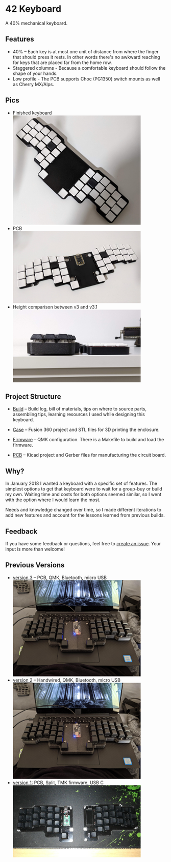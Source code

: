 # 42 Keyboard

A 40% mechanical keyboard.

## Features

- 40% – Each key is at most one unit of distance from where the finger that
  should press it rests. In other words there's no awkward reaching for keys
  that are placed far from the home row.
- Staggered columns - Because a comfortable keyboard should follow the shape of
  your hands.
- Low profile - The PCB supports Choc (PG1350) switch mounts as well as Cherry MX/Alps.

## Pics

- Finished keyboard
  <br/><img alt="v3.1 picture" src="./42.png" width="400">
- PCB
  <br/><img alt="v3.1 PCB picture" src="./42-pcb.png" width="400">
- Height comparison between v3 and v3.1
  <br/><img alt="height comparison between v3 and v3.1" src="./42-height.png" width="400">

## Project Structure

- [Build](./build/README.md) – Build log, bill of materials, tips on where to
  source parts, assembling tips, learning resources I used while designing this
  keyboard.

- [Case](./case/README.md) – Fusion 360 project and STL files for 3D printing
  the enclosure.

- [Firmware](./firmware/README.md) – QMK configuration. There is a Makefile to
  build and load the firmware.

- [PCB](./pcb/README.md) – Kicad project and Gerber files for manufacturing the
  circuit board.

## Why?

In January 2018 I wanted a keyboard with a specific set of features. The
simplest options to get that keyboard were to wait for a group-buy or build my
own. Waiting time and costs for both options seemed similar, so I went with the
option where I would learn the most.

Needs and knowledge changed over time, so I made different iterations to add new
features and account for the lessons learned from previous builds.

## Feedback

If you have some feedback or questions, feel free to [create an issue](https://github.com/nglgzz/42/issues/new). Your input is more than welcome!

## Previous Versions

- [version 3](https://github.com/nglgzz/42/tree/rev-3) –
  PCB, QMK, Bluetooth, micro USB
  <br/><img alt="v3 picture" src="https://github.com/nglgzz/42/blob/rev-3/42.jpg?raw=true" width="400">
- [version 2](https://github.com/nglgzz/42/tree/rev-2) –
  Handwired, QMK, Bluetooth, micro USB
  <br/><img alt="v2 picture"  src="https://github.com/nglgzz/42/blob/rev-2/42.jpg?raw=true" width="400">
- [version 1:](https://github.com/nglgzz/42/tree/rev-1)
  PCB, Split, TMK firmware, USB C
  <br/><img alt="v1 picture" src="https://raw.githubusercontent.com/nglgzz/42/rev-1/42.jpeg" width="400">
